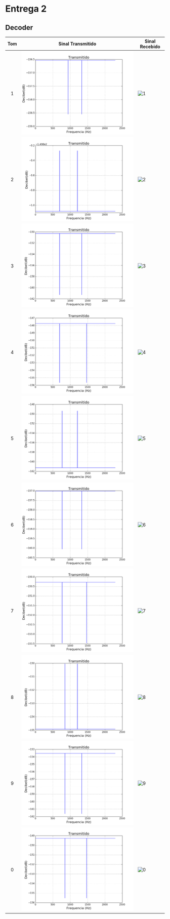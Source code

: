 # Entrega 2

## Decoder

| Tom   | Sinal Transmitido       |Sinal Recebido        |
|:-----:|-------------------------|----------------------|
|1      | ![1](img/transmitido0.png)        |![1](img/1f.png)      |
|2      | ![2](img/transmitido1.png)        |![2](img/2f.png)      |
|3      | ![3](img/transmitido2.png)        |![3](img/3f.png)      |
|4      | ![4](img/transmitido3.png)        |![4](img/4f.png)      |
|5      | ![5](img/transmitido4.png)        |![5](img/5f.png)      |
|6      | ![6](img/transmitido5.png)        |![6](img/6f.png)      |
|7      | ![7](img/transmitido6.png)        |![7](img/7f.png)      |
|8      | ![8](img/transmitido7.png)        |![8](img/8f.png)      |
|9      | ![9](img/transmitido8.png)        |![9](img/9f.png)      | 
|0      | ![0](img/transmitido9.png)        |![0](img/0f.png)      |
